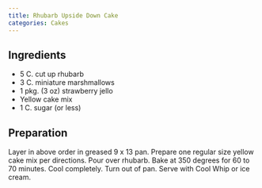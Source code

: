 ```yaml
---
title: Rhubarb Upside Down Cake
categories: Cakes
---
```


## Ingredients

- 5 C. cut up rhubarb
- 3 C. miniature marshmallows
- 1 pkg. (3 oz) strawberry jello
- Yellow cake mix
- 1 C. sugar (or less)

## Preparation

Layer in above order in greased 9 x 13 pan.  Prepare one regular size yellow cake mix per directions.  Pour over rhubarb.  Bake at 350 degrees for 60 to 70 minutes. Cool completely.  Turn out of pan.  Serve with Cool Whip or ice cream.

